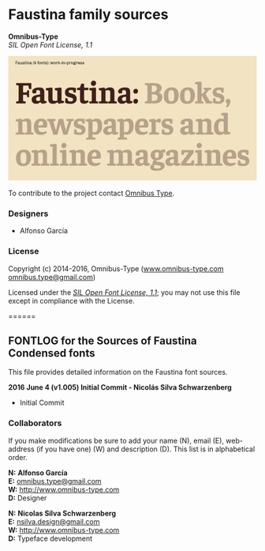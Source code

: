 # Faustina family sources

**Omnibus-Type**  
*SIL Open Font License, 1.1*

![Sample of Faustina Family.](../documentation/Faustina.png "Faustina")

To contribute to the project contact [Omnibus Type](http://omnibus-type.com/).

### Designers

* Alfonso García

### License

Copyright (c) 2014-2016, Omnibus-Type (www.omnibus-type.com omnibus.type@gmail.com)

Licensed under the [*SIL Open Font License, 1.1*](http://scripts.sil.org/OFL); you may not use this file except in compliance with the License.

======
## FONTLOG for the Sources of Faustina Condensed fonts

This file provides detailed information on the Faustina font sources.  


**2016 June 4 (v1.005) Initial Commit - Nicolás Silva Schwarzenberg**

- Initial Commit

### Collaborators

If you make modifications be sure to add your name (N), email (E), web-address
(if you have one) (W) and description (D). This list is in alphabetical order.

**N:** **Alfonso García**  
**E:** omnibus.type@gmail.com  
**W:** http://www.omnibus-type.com  
**D:** Designer

**N:** **Nicolas Silva Schwarzenberg**  
**E:** nsilva.design@gmail.com  
**W:** http://www.omnibus-type.com  
**D:** Typeface development  